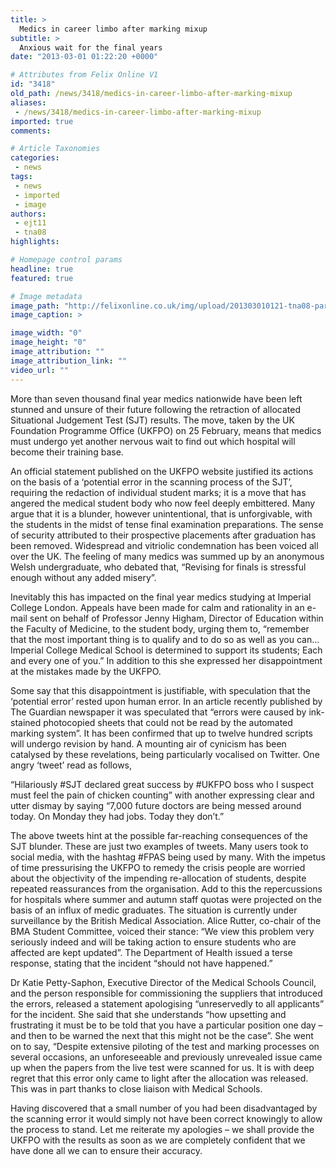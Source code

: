 ```yaml
---
title: >
  Medics in career limbo after marking mixup
subtitle: >
  Anxious wait for the final years
date: "2013-03-01 01:22:20 +0000"

# Attributes from Felix Online V1
id: "3418"
old_path: /news/3418/medics-in-career-limbo-after-marking-mixup
aliases:
 - /news/3418/medics-in-career-limbo-after-marking-mixup
imported: true
comments:

# Article Taxonomies
categories:
 - news
tags:
 - news
 - imported
 - image
authors:
 - ejt11
 - tna08
highlights:

# Homepage control params
headline: true
featured: true

# Image metadata
image_path: "http://felixonline.co.uk/img/upload/201303010121-tna08-paris_tuileries_garden_facepalm_statue-(2).jpg"
image_caption: >

image_width: "0"
image_height: "0"
image_attribution: ""
image_attribution_link: ""
video_url: ""
---
```


More than seven thousand final year medics nationwide have been left stunned and unsure of their future following the retraction of allocated Situational Judgement Test (SJT) results. The move, taken by the UK Foundation Programme Office (UKFPO) on 25 February, means that medics must undergo yet another nervous wait to find out which hospital will become their training base.

An official statement published on the UKFPO website justified its actions on the basis of a ‘potential error in the scanning process of the SJT’, requiring the redaction of individual student marks; it is a move that has angered the medical student body who now feel deeply embittered. Many argue that it is a blunder, however unintentional, that is unforgivable, with the students in the midst of tense final examination preparations. The sense of security attributed to their prospective placements after graduation has been removed. Widespread and vitriolic condemnation has been voiced all over the UK. The feeling of many medics was summed up by an anonymous Welsh undergraduate, who debated that, “Revising for finals is stressful enough without any added misery”.

Inevitably this has impacted on the final year medics studying at Imperial College London. Appeals have been made for calm and rationality in an e-mail sent on behalf of Professor Jenny Higham, Director of Education within the Faculty of Medicine, to the student body, urging them to, “remember that the most important thing is to qualify and to do so as well as you can… Imperial College Medical School is determined to support its students; Each and every one of you.” In addition to this she expressed her disappointment at the mistakes made by the UKFPO.

Some say that this disappointment is justifiable, with speculation that the ‘potential error’ rested upon human error. In an article recently published by The Guardian newspaper it was speculated that “errors were caused by ink-stained photocopied sheets that could not be read by the automated marking system”. It has been confirmed that up to twelve hundred scripts will undergo revision by hand. A mounting air of cynicism has been catalysed by these revelations, being particularly vocalised on Twitter. One angry ‘tweet’ read as follows,

“Hilariously #SJT declared great success by #UKFPO boss who I suspect must feel the pain of chicken counting” with another expressing clear and utter dismay by saying “7,000 future doctors are being messed around today. On Monday they had jobs. Today they don’t.”

The above tweets hint at the possible far-reaching consequences of the SJT blunder. These are just two examples of tweets. Many users took to social media, with the hashtag #FPAS being used by many. With the impetus of time pressurising the UKFPO to remedy the crisis people are worried about the objectivity of the impending re-allocation of students, despite repeated reassurances from the organisation. Add to this the repercussions for hospitals where summer and autumn staff quotas were projected on the basis of an influx of medic graduates. The situation is currently under surveillance by the British Medical Association. Alice Rutter, co-chair of the BMA Student Committee, voiced their stance: “We view this problem very seriously indeed and will be taking action to ensure students who are affected are kept updated”. The Department of Health issued a terse response, stating that the incident “should not have happened.”

Dr Katie Petty-Saphon, Executive Director of the Medical Schools Council, and the person responsible for commissioning the suppliers that introduced the errors, released a statement apologising “unreservedly to all applicants” for the incident. She said that she understands “how upsetting and frustrating it must be to be told that you have a particular position one day – and then to be warned the next that this might not be the case”. She went on to say, “Despite extensive piloting of the test and marking processes on several occasions, an unforeseeable and previously unrevealed issue came up when the papers from the live test were scanned for us. It is with deep regret that this error only came to light after the allocation was released. This was in part thanks to close liaison with Medical Schools.

Having discovered that a small number of you had been disadvantaged by the scanning error it would simply not have been correct knowingly to allow the process to stand. Let me reiterate my apologies – we shall provide the UKFPO with the results as soon as we are completely confident that we have done all we can to ensure their accuracy.
